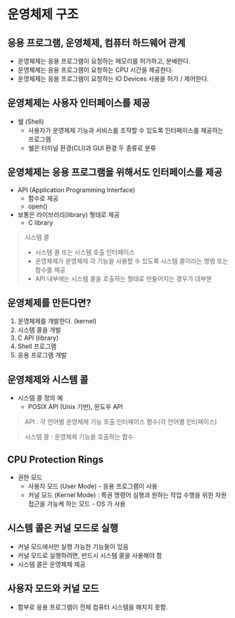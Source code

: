 # 운영체제 구조

## 응용 프로그램, 운영체제, 컴퓨터 하드웨어 관계

- 운영체제는 응용 프로그램이 요청하는 메모리를 허가하고, 분배한다.
- 운영체제는 응용 프로그램이 요청하는 CPU 시간을 제공한다.
- 운영체제는 응용 프로그램이 요청하는 IO Devices 사용을 허가 / 제어한다.

## 운영체제는 사용자 인터페이스를 제공

- 쉘 (Shell)
  - 사용자가 운영체제 기능과 서비스를 조작할 수 있도록 인터페이스를 제공하는 프로그램
  - 쉘은 터미널 환경(CLI)과 GUI 환경 두 종류로 분류

## 운영체제는 응용 프로그램을 위해서도 인터페이스를 제공

- API (Application Programming Interface)
  - 함수로 제공
  - open()
- 보통은 라이브러리(library) 형태로 제공
  - C library

> 시스템 콜
>
> - 시스템 콜 또는 시스템 호출 인터페이스
> - 운영체제가 운영체제 각 기능을 사용할 수 있도록 시스템 콜이라는 명령 또는 함수를 제공
> - API 내부에는 시스템 콜을 호출하는 형태로 만들어지는 경우가 대부분

## 운영체제를 만든다면?

1. 운영체제를 개발한다. (kernel)
2. 시스템 콜을 개발
3. C API (library)
4. Shell 프로그램
5. 응용 프로그램 개발

## 운영체제와 시스템 콜

- 시스템 콜 정의 예
  - POSIX API (Unix 기반), 윈도우 API

> API : 각 언어별 운영체제 기능 호출 인터페이스 함수(각 언어별 인터페이스)

> 시스템 콜 : 운영체제 기능을 호출하는 함수

## CPU Protection Rings

- 권한 모드
  - 사용자 모드 (User Mode) - 응용 프로그램이 사용
  - 커널 모드 (Kernel Mode) : 특권 명령어 실행과 원하는 작업 수행을 위한 자원 접근을 가능케 하는 모드 - OS 가 사용

## 시스템 콜은 커널 모드로 실행

- 커널 모드에서만 실행 가능한 기능들이 있음
- 커널 모드로 실행하려면, 반드시 시스템 콜을 사용해야 함
- 시스템 콜은 운영체제 제공

## 사용자 모드와 커널 모드

- 함부로 응용 프로그램이 전체 컴퓨터 시스템을 해치지 못함.